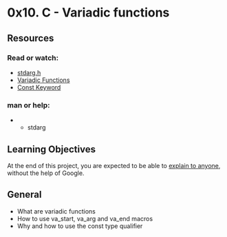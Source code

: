 # 0x10. C - Variadic functions

## Resources
### Read or watch:
  * [stdarg.h](https://intranet.alxswe.com/rltoken/wLRJdO8pA2-Vb-rF2Y71sA)
  * [Variadic Functions](https://intranet.alxswe.com/rltoken/3gW8GycmyjarbJR76FkrzA)
  * [Const Keyword](https://intranet.alxswe.com/rltoken/_RRPCY32VODyN_r2HIEnBQ)

### man or help:
  * * stdarg

## Learning Objectives
At the end of this project, you are expected to be able to [explain to anyone](https://intranet.alxswe.com/rltoken/ibS4gLVrbsqSDUdPhq_4Vg), without the help of Google.

## General
  * What are variadic functions
  * How to use va_start, va_arg and va_end macros
  * Why and how to use the const type qualifier
